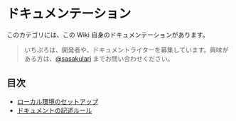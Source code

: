 # ドキュメンテーション

このカテゴリには、この Wiki 自身のドキュメンテーションがあります。

> いちぷろは、開発者や、ドキュメントライターを募集しています。興味がある方は、[@sasakulari](https://twitter.com/sasakulari) までお問い合わせください。

## 目次

- [ローカル環境のセットアップ](installation.md)
- [ドキュメントの記述ルール](writing.md)
